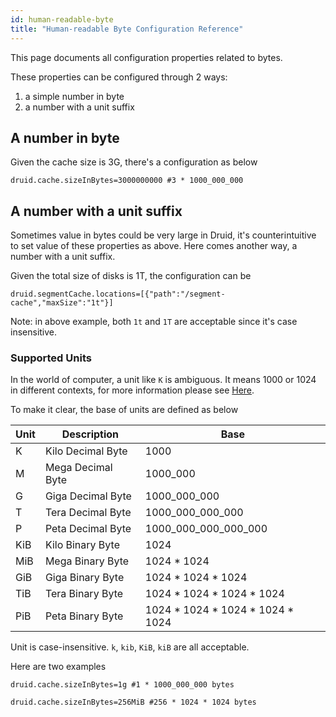 ```yaml
---
id: human-readable-byte
title: "Human-readable Byte Configuration Reference"
---
```


<!--
  ~ Licensed to the Apache Software Foundation (ASF) under one
  ~ or more contributor license agreements.  See the NOTICE file
  ~ distributed with this work for additional information
  ~ regarding copyright ownership.  The ASF licenses this file
  ~ to you under the Apache License, Version 2.0 (the
  ~ "License"); you may not use this file except in compliance
  ~ with the License.  You may obtain a copy of the License at
  ~
  ~   http://www.apache.org/licenses/LICENSE-2.0
  ~
  ~ Unless required by applicable law or agreed to in writing,
  ~ software distributed under the License is distributed on an
  ~ "AS IS" BASIS, WITHOUT WARRANTIES OR CONDITIONS OF ANY
  ~ KIND, either express or implied.  See the License for the
  ~ specific language governing permissions and limitations
  ~ under the License.
  -->


This page documents all configuration properties related to bytes.

These properties can be configured through 2 ways: 
1. a simple number in byte
2. a number with a unit suffix

## A number in byte

Given the cache size is 3G, there's a configuration as below

````
druid.cache.sizeInBytes=3000000000 #3 * 1000_000_000
````


## A number with a unit suffix

Sometimes value in bytes could be very large in Druid, it's counterintuitive to set value of these properties as above.
Here comes another way, a number with a unit suffix.

Given the total size of disks is 1T, the configuration can be

````
druid.segmentCache.locations=[{"path":"/segment-cache","maxSize":"1t"}]
````

Note: in above example, both `1t` and `1T` are acceptable since it's case insensitive.

### Supported Units
In the world of computer, a unit like `K` is ambiguous. It means 1000 or 1024 in different contexts, for more information please see [Here](https://en.wikipedia.org/wiki/Binary_prefix).

To make it clear, the base of units are defined as below

| Unit | Description | Base |
|---|---|---|
| K | Kilo Decimal Byte | 1000 |
| M | Mega Decimal Byte | 1000_000 |
| G | Giga Decimal Byte | 1000_000_000 |
| T | Tera Decimal Byte | 1000_000_000_000 |
| P | Peta Decimal Byte | 1000_000_000_000_000 |
| KiB | Kilo Binary Byte | 1024 |
| MiB  | Mega Binary Byte | 1024 * 1024 |
| GiB | Giga Binary Byte | 1024 * 1024 * 1024 |
| TiB  | Tera Binary Byte | 1024 * 1024 * 1024 * 1024 |
| PiB  | Peta Binary Byte | 1024 * 1024 * 1024 * 1024 * 1024 |

Unit is case-insensitive. `k`, `kib`, `KiB`, `kiB` are all acceptable.

Here are two examples

````
druid.cache.sizeInBytes=1g #1 * 1000_000_000 bytes
````

````
druid.cache.sizeInBytes=256MiB #256 * 1024 * 1024 bytes
````


 
